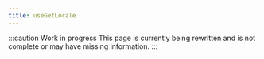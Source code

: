 ```yaml
---
title: useGetLocale
---
```


:::caution Work in progress
This page is currently being rewritten and is not complete or may have missing information.
:::